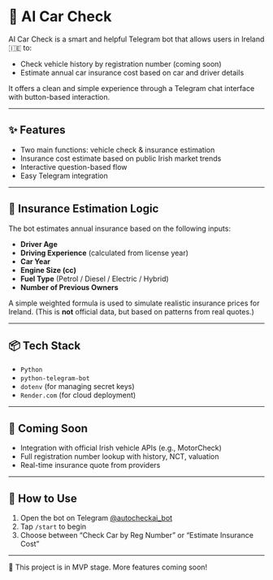 # 🤖 AI Car Check

AI Car Check is a smart and helpful Telegram bot that allows users in Ireland 🇮🇪 to:
- Check vehicle history by registration number (coming soon)
- Estimate annual car insurance cost based on car and driver details

It offers a clean and simple experience through a Telegram chat interface with button-based interaction.

---

## ✨ Features

- Two main functions: vehicle check & insurance estimation
- Insurance cost estimate based on public Irish market trends
- Interactive question-based flow
- Easy Telegram integration

---

## 🚗 Insurance Estimation Logic

The bot estimates annual insurance based on the following inputs:

- **Driver Age**
- **Driving Experience** (calculated from license year)
- **Car Year**
- **Engine Size (cc)**
- **Fuel Type** (Petrol / Diesel / Electric / Hybrid)
- **Number of Previous Owners**

A simple weighted formula is used to simulate realistic insurance prices for Ireland. (This is **not** official data, but based on patterns from real quotes.)

---

## 📦 Tech Stack

- `Python`
- `python-telegram-bot`
- `dotenv` (for managing secret keys)
- `Render.com` (for cloud deployment)

---

## 📍 Coming Soon

- Integration with official Irish vehicle APIs (e.g., MotorCheck)
- Full registration number lookup with history, NCT, valuation
- Real-time insurance quote from providers

---

## 📲 How to Use

1. Open the bot on Telegram [@autocheckai_bot](https://t.me/autocheckai_bot)
2. Tap `/start` to begin
3. Choose between “Check Car by Reg Number” or “Estimate Insurance Cost”

---

🧠 This project is in MVP stage. More features coming soon!